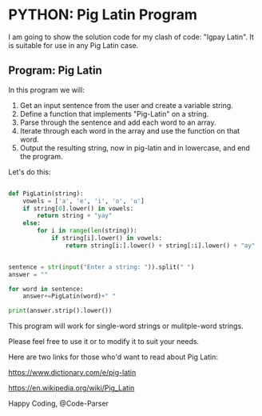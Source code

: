 # PYTHON: Pig Latin Program

I am going to show the solution code for my clash of code: "Igpay Latin". It is suitable for use in any Pig Latin case.

## Program: Pig Latin
In this program we will:
1. Get an input sentence from the user and create a variable string.
2. Define a function that implements "Pig-Latin" on a string.
3. Parse through the sentence and add each word to an array.
4. Iterate through each word in the array and use the function on that word.
5. Output the resulting string, now in pig-latin and in lowercase, and end the program.

Let's do this:
```python runnable

def PigLatin(string):
    vowels = ['a', 'e', 'i', 'o', 'u']
    if string[0].lower() in vowels:
        return string + "yay"
    else:
        for i in range(len(string)):
            if string[i].lower() in vowels:
                return string[i:].lower() + string[:i].lower() + "ay"


sentence = str(input("Enter a string: ")).split(" ")
answer = ""

for word in sentence:
    answer+=PigLatin(word)+" "

print(answer.strip().lower())
```

This program will work for single-word strings or mulitple-word strings.

Please feel free to use it or to modify it to suit your needs.

Here are two links for those who'd want to read about Pig Latin:

https://www.dictionary.com/e/pig-latin

https://en.wikipedia.org/wiki/Pig_Latin

Happy Coding,
@Code-Parser